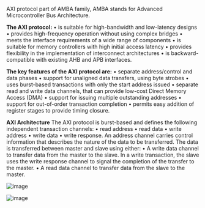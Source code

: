 AXI  protocol part of AMBA family, AMBA stands for Advanced Microcontroller Bus Architecture.

**The AXI protocol:**
 • is suitable for high-bandwidth and low-latency designs
 • provides high-frequency operation without using complex bridges
 • meets the interface requirements of a wide range of components
 • is suitable for memory controllers with high initial access latency
 • provides flexibility in the implementation of interconnect architectures
 • is backward-compatible with existing AHB and APB interfaces.

**The key features of the AXI protocol are:**
 • separate address/control and data phases
 • support for unaligned data transfers, using byte strobes
 • uses burst-based transactions with only the start address issued
 • separate read and write data channels, that can provide low-cost Direct Memory Access (DMA)
 • support for issuing multiple outstanding addresses
 • support for out-of-order transaction completion
 • permits easy addition of register stages to provide timing closure.

**AXI Architecture**
The AXI protocol is burst-based and defines the following independent transaction channels:
   • read address
   • read data
   • write address
   • write data
   • write response.
An address channel carries control information that describes the nature of the data to be transferred. The data is
transferred between master and slave using either:
   • A write data channel to transfer data from the master to the slave. In a write transaction, 
     the slave uses the write response channel to signal the completion of the transfer to the master.
   • A read data channel to transfer data from the slave to the master.

![image](https://github.com/BHADRESHVARIYA22/AXI-Protocol/assets/87941725/6d0f1415-2bfe-4fdd-89dc-cadb724a24cb)

![image](https://github.com/BHADRESHVARIYA22/AXI-Protocol/assets/87941725/819e8265-bbd9-423f-af1d-994785baf310)










